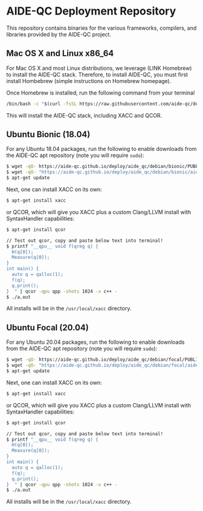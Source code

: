 # AIDE-QC Deployment Repository
This repository contains binaries for the various frameworks, compilers, and libraries 
provided by the AIDE-QC project. 

## Mac OS X and Linux x86_64
For Mac OS X and most Linux distributions, we leverage (LINK Homebrew) to install the AIDE-QC stack. 
Therefore, to install AIDE-QC, you must first install Hombebrew (simple instructions on Homebrew homepage). 

Once Homebrew is installed, run the following command from your terminal 
```bash 
/bin/bash -c "$(curl -fsSL https://raw.githubusercontent.com/aide-qc/deploy/master/aide_qc/homebrew/install.sh)"
```
This will install the AIDE-QC stack, including XACC and QCOR. 

## Ubuntu Bionic (18.04)
For any Ubuntu 18.04 packages, run the following to enable downloads from the AIDE-QC apt repository (note you will require `sudo`):
```bash
$ wget -qO- https://aide-qc.github.io/deploy/aide_qc/debian/bionic/PUBLIC-KEY.gpg | apt-key add -
$ wget -qO- "https://aide-qc.github.io/deploy/aide_qc/debian/bionic/aide-qc-bionic.list" > /etc/apt/sources.list.d/aide-qc-bionic.list
$ apt-get update
```
Next, one can install XACC on its own: 
```bash
$ apt-get install xacc
```
or QCOR, which will give you XACC plus a custom Clang/LLVM install with SyntaxHandler capabilities:
```bash
$ apt-get install qcor

// Test out qcor, copy and paste below text into terminal!
$ printf "__qpu__ void f(qreg q) {
  H(q[0]);
  Measure(q[0]);
}
int main() {
  auto q = qalloc(1);
  f(q);
  q.print();
}  " | qcor -qpu qpp -shots 1024 -x c++ -
$ ./a.out
```
All installs will be in the `/usr/local/xacc` directory.

## Ubuntu Focal (20.04)
For any Ubuntu 20.04 packages, run the following to enable downloads from the AIDE-QC apt repository (note you will require `sudo`):
```bash
$ wget -qO- https://aide-qc.github.io/deploy/aide_qc/debian/focal/PUBLIC-KEY.gpg | apt-key add -
$ wget -qO- "https://aide-qc.github.io/deploy/aide_qc/debian/focal/aide-qc-focal.list" > /etc/apt/sources.list.d/aide-qc-focal.list
$ apt-get update
```
Next, one can install XACC on its own: 
```bash
$ apt-get install xacc
```
or QCOR, which will give you XACC plus a custom Clang/LLVM install with SyntaxHandler capabilities:
```bash
$ apt-get install qcor

// Test out qcor, copy and paste below text into terminal!
$ printf "__qpu__ void f(qreg q) {
  H(q[0]);
  Measure(q[0]);
}
int main() {
  auto q = qalloc(1);
  f(q);
  q.print();
}  " | qcor -qpu qpp -shots 1024 -x c++ -
$ ./a.out
```
All installs will be in the `/usr/local/xacc` directory.
